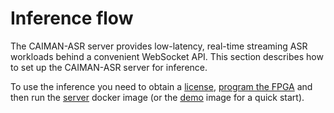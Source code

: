 # Inference flow
The CAIMAN-ASR server provides low-latency, real-time streaming ASR workloads behind a convenient WebSocket API.
This section describes how to set up the CAIMAN-ASR server for inference.

To use the inference you need to obtain a [license](./licensing.md), [program the FPGA](./programming_the_fpga.md) and then run the [server](./caiman-asr_server.md) docker image (or the [demo](./caiman-asr_demo.md) image for a quick start).
